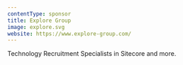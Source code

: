 ```yaml
---
contentType: sponsor
title: Explore Group
image: explore.svg
website: https://www.explore-group.com/
---
```

Technology Recruitment Specialists in Sitecore and more.